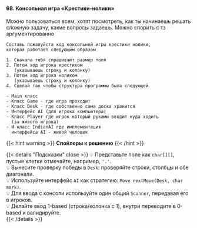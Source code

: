 #### 68. Консольная игра «Крестики-нолики»

Можно пользоваться всем, хотят посмотреть, как ты начинаешь решать сложную задачу, какие вопросы задаешь. Можно спорить с тз аргументированно

```
Составь пожалуйста код консольной игры крестики нолики,
которая работает следующим образом

1. Сначала тебя спрашивают размер поля
2. Потом ход игрока крестиком
   (указываешь строку и колонку)
3. Потом ход игрока ноликом
   (указываешь строку и колонку)
4. Сделай так чтобы структура программы была следующей

- Main класс
- Класс Game - где игра проходит
- Класс Desk - где собственно сама доска хранится
- Интерфейс AI (для игрока компьютера)
- Класс Player где игрок который руками вводит куда ходить
  (за живого игрока)
- И класс IndianAI где имплементация
  интерфейса AI - живой человек
  ```

{{< hint warning >}}
**Спойлеры к решению**
{{< /hint >}}

{{< details "Подсказки" close >}}
💡 Представьте поле как `char[][]`, пустые клетки отмечайте, например, `'.'`.  
💡 Вынесите проверку победы в `Desk`: проверяйте строки, столбцы и обе диагонали.  
💡 Используйте интерфейс `AI` как стратегию: `Move nextMove(Desk, char mark)`.  
💡 Для ввода с консоли используйте один общий `Scanner`, передавая его в игроков.  
💡 Делайте ввод 1-based (строка/колонка с 1), внутри переводите в 0-based и валидируйте.  
{{< /details >}}


